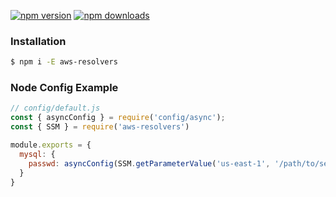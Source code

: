 [![npm version](https://badge.fury.io/js/aws-resolvers.svg)](https://badge.fury.io/js/aws-resolvers)
[![npm downloads](https://img.shields.io/npm/dt/aws-resolvers.svg?style=flat)](https://www.npmjs.com/package/aws-resolvers)

### Installation
```bash
$ npm i -E aws-resolvers
```
### Node Config Example
```javascript
// config/default.js
const { asyncConfig } = require('config/async');
const { SSM } = require('aws-resolvers')

module.exports = {
  mysql: {
    passwd: asyncConfig(SSM.getParameterValue('us-east-1', '/path/to/secret'))
  }
}

```


